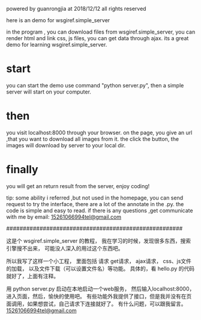 powered by guanrongjia at 2018/12/12
all rights reserved


here is an demo for wsgiref.simple_server

in the program ,
you can download files from wsgiref.simple_server,
you can render html and link css, js files,
you can get data through ajax.
its a great demo for learning wsgiref.simple_server.

# start 
you can start the demo use command "python server.py",
then a simple server will start on your computer.

# then
you visit localhost:8000 through your browser.
on the page, you give an url ,that you  want to download all images from it.
the click the button,
the images will download by server to your local dir.

# finally 
you will get an return result from the server,
enjoy coding!

tip:
some ability i referred ,but not used in the homepage,
you can send request to try the interface,
there are a lot of the annotate in the .py.
the code is simple and easy to read.
if there is any questions ,get communicate with me by email:
15261066994tel@gmail.com

#####################################################

这是个 wsgiref.simple_server 的教程，
我在学习的时候，发现很多东西，搜索引擎搜不出来，
可能没人深入的用过这个东西吧。

所以我写了这样一个小工程，
里面包括 请求
get请求， ajax请求， css、js文件的加载， 以及文件下载（可以设置文件名）等功能。
具体的，看 hello.py 的代码就好了，上面有注释。

用 python server.py 启动在本地启动一个web服务，
然后输入localhost:8000，进入页面，然后，愉快的使用吧。
有些功能外我提供了接口，但是我并没有在页面调用，如果想尝试，自己请求下连接就好了。
有什么问题，可以跟我留言。
15261066994tel@gmail.com

